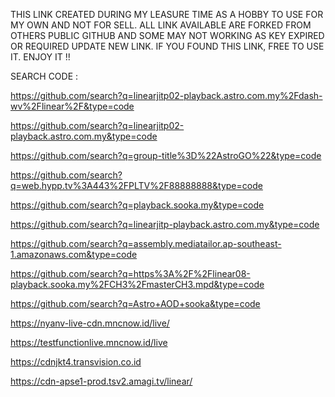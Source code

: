THIS LINK CREATED DURING MY LEASURE TIME AS A HOBBY TO USE FOR MY OWN AND NOT FOR SELL.
ALL LINK AVAILABLE ARE FORKED FROM OTHERS PUBLIC GITHUB AND SOME MAY NOT WORKING AS KEY EXPIRED OR REQUIRED UPDATE NEW LINK.
IF YOU FOUND THIS LINK, FREE TO USE IT.
ENJOY IT !!




SEARCH CODE :

https://github.com/search?q=linearjitp02-playback.astro.com.my%2Fdash-wv%2Flinear%2F&type=code

https://github.com/search?q=linearjitp02-playback.astro.com.my&type=code

https://github.com/search?q=group-title%3D%22AstroGO%22&type=code

https://github.com/search?q=web.hypp.tv%3A443%2FPLTV%2F88888888&type=code

https://github.com/search?q=playback.sooka.my&type=code

https://github.com/search?q=linearjitp-playback.astro.com.my&type=code

https://github.com/search?q=assembly.mediatailor.ap-southeast-1.amazonaws.com&type=code

https://github.com/search?q=https%3A%2F%2Flinear08-playback.sooka.my%2FCH3%2FmasterCH3.mpd&type=code

https://github.com/search?q=Astro+AOD+sooka&type=code

https://nyanv-live-cdn.mncnow.id/live/

https://testfunctionlive.mncnow.id/live

https://cdnjkt4.transvision.co.id

https://cdn-apse1-prod.tsv2.amagi.tv/linear/
